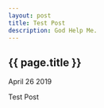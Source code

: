 ```yaml
---
layout: post
title: Test Post
description: God Help Me.
---
```


{{ page.title }}
----------------

<p class="meta">April 26 2019</p>

Test Post

